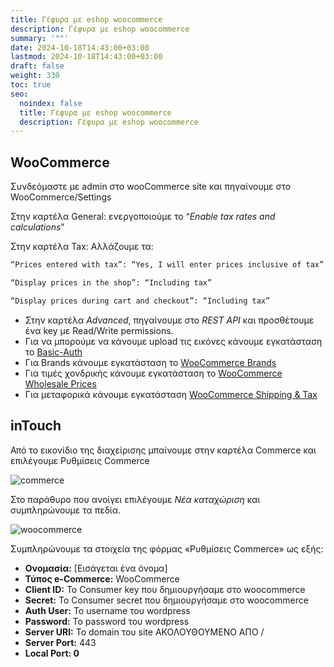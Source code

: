 ```yaml
---
title: Γέφυρα με eshop woocommerce
description: Γέφυρα με eshop woocommerce
summary: '""'
date: 2024-10-18T14:43:00+03:00
lastmod: 2024-10-18T14:43:00+03:00
draft: false
weight: 330
toc: true
seo:
  noindex: false
  title: Γέφυρα με eshop woocommerce
  description: Γέφυρα με eshop woocommerce
---
```

## WooCommerce

Συνδεόμαστε με admin στο wooCommerce site και πηγαίνουμε στο WooCommerce/Settings

Στην καρτέλα General: ενεργοποιούμε το  “*Enable tax rates and calculations*”

Στην καρτέλα Tax:  Αλλάζουμε τα:

```bash
“Prices entered with tax”: “Yes, I will enter prices inclusive of tax”

“Display prices in the shop”: “Including tax”

“Display prices during cart and checkout”: “Including tax”
```

* Στην καρτέλα *Advanced*, πηγαίνουμε στο *REST API* και προσθέτουμε ένα key με Read/Write permissions.
* Για να μπορούμε να κάνουμε upload τις εικόνες κάνουμε εγκατάσταση το [Basic-Auth](https://github.com/WP-API/Basic-Auth)
* Για Brands κάνουμε εγκατάσταση το [WooCommerce Brands](https://woocommerce.com/products/brands/)
* Για τιμές χονδρικής κάνουμε εγκατάσταση το [WooCommerce Wholesale Prices](https://wholesalesuiteplugin.com/free-woocommerce-wholesale-prices-plugin/)
* Για μεταφορικά κάνουμε εγκατάσταση [WooCommerce Shipping & Tax](https://wordpress.org/plugins/woocommerce-services/)

## inTouch

Από το εικονίδιο της διαχείρισης μπαίνουμε στην καρτέλα Commerce και επιλέγουμε Ρυθμίσεις Commerce 

![commerce](/images/commerce.jpg "commerce")

Στο παράθυρο που ανοίγει επιλέγουμε *Νέα καταχώριση* και συμπληρώνουμε τα πεδία.

![woocommerce](/images/webedit.jpg "whocommerce")

Συμπληρώνουμε τα στοιχεία της φόρμας «Ρυθμίσεις Commerce» ως εξής:

* **Ονομασία:** \[Εισάγεται ένα όνομα]
* **Τύπος e-Commerce:** WooCommerce
* **Client ID:** Το Consumer key που δημιουργήσαμε στο woocommerce
* **Secret:** Το Consumer secret που δημιουργήσαμε στο woocommerce
* **Auth User:** Το username του wordpress
* **Password:** Το password του wordpress
* **Server URI:** Το domain του site ΑΚΟΛΟΥΘΟΥΜΕΝΟ ΑΠΟ /
* **Server Port:** 443
* **Local Port: 0**

